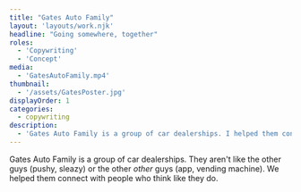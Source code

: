 ```yaml
---
title: "Gates Auto Family"
layout: 'layouts/work.njk'
headline: "Going somewhere, together"
roles:
  - 'Copywriting'
  - 'Concept'
media: 
  - 'GatesAutoFamily.mp4'
thumbnail:
  - '/assets/GatesPoster.jpg'
displayOrder: 1
categories:
  - copywriting
description:
  - 'Gates Auto Family is a group of car dealerships. I helped them connect with people who think like they do.'
---
```


Gates Auto Family is a group of car dealerships. They aren't like the other guys (pushy, sleazy) or the other *other* guys (app, vending machine). We helped them connect with people who think like they do.  